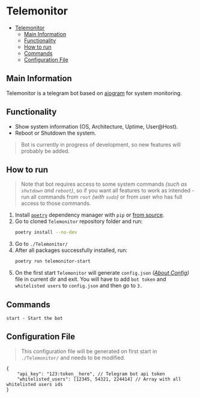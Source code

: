 # Telemonitor
- [Telemonitor](#telemonitor)
  - [Main Information](#main-information)
  - [Functionality](#functionality)
  - [How to run](#how-to-run)
  - [Commands](#commands)
  - [Configuration File](#configuration-file)

## Main Information
Telemonitor is a telegram bot based on [aiogram](https://github.com/aiogram/aiogram) for system monitoring.

## Functionality
- Show system information (OS, Architecture, Uptime, User@Host).
- Reboot or Shutdown the system.

> Bot is currently in progress of development, so new features will probably be added.

## How to run
> Note that bot requires access to some system commands *(such as `shutdown` and `reboot`)*, so if you want all features to work as intended - run all commands from `root` *(with `sudo`)* or from user who has full access to those commands.
1. Install [`poetry`](https://github.com/python-poetry/poetry) dependency manager with `pip` or [from source](https://github.com/python-poetry/poetry#installation).
2. Go to cloned `Telemonitor` repository folder and run:
   ```bash
   poetry install --no-dev
   ```
3. Go to `./Telemonitor/`
4. After all packages successfully installed, run:
   ```bash
   poetry run telemonitor-start
   ```
5. On the first start `Telemonitor` will generate `config.json` *([About Config](#configuration-file))* file in current dir and exit. You will have to add `bot token` and `whitelisted users` to `config.json` and then go to `3.`

## Commands
```
start - Start the bot
```

## Configuration File
> This configuration file will be generated on first start in `./Telemonitor/` and needs to be modified.
```jsonc
{
    "api_key": "123:token__here", // Telegram bot api token
    "whitelisted_users": [12345, 54321, 224414] // Array with all whitelisted users ids
}
```